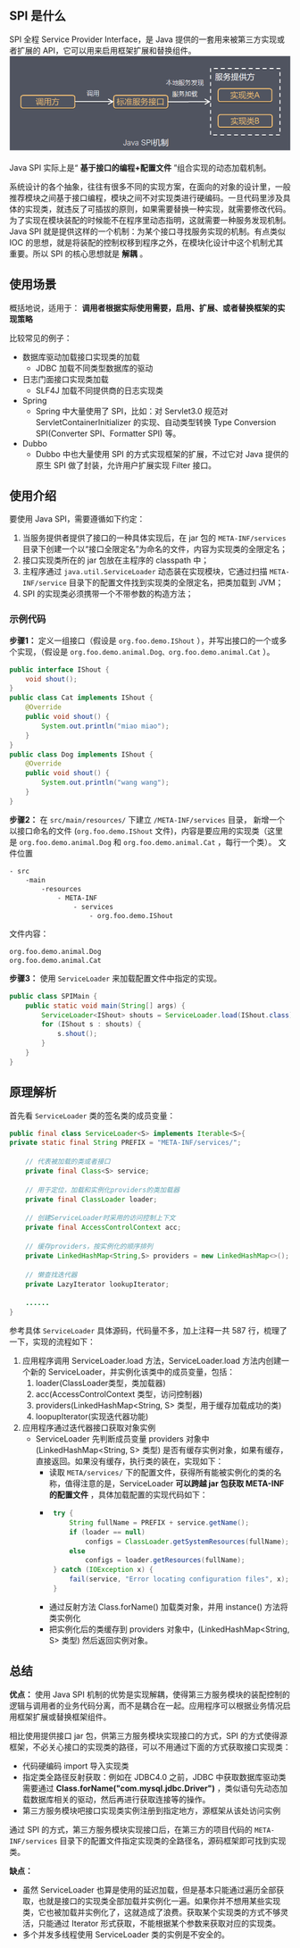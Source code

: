 ## SPI 是什么
SPI 全程 Service Provider Interface，是 Java 提供的一套用来被第三方实现或者扩展的 API，它可以用来启用框架扩展和替换组件。
![](./pic/Java-SPI机制.png)


Java SPI 实际上是“ **基于接口的编程+配置文件** ”组合实现的动态加载机制。

系统设计的各个抽象，往往有很多不同的实现方案，在面向的对象的设计里，一般推荐模块之间基于接口编程，模块之间不对实现类进行硬编码。一旦代码里涉及具体的实现类，就违反了可插拔的原则，如果需要替换一种实现，就需要修改代码。为了实现在模块装配的时候能不在程序里动态指明，这就需要一种服务发现机制。
Java SPI 就是提供这样的一个机制：为某个接口寻找服务实现的机制。有点类似 IOC 的思想，就是将装配的控制权移到程序之外，在模块化设计中这个机制尤其重要。所以 SPI 的核心思想就是 **解耦** 。

## 使用场景
概括地说，适用于： **调用者根据实际使用需要，启用、扩展、或者替换框架的实现策略**

比较常见的例子：
- 数据库驱动加载接口实现类的加载
  - JDBC 加载不同类型数据库的驱动
- 日志门面接口实现类加载
  - SLF4J 加载不同提供商的日志实现类
- Spring
  - Spring 中大量使用了 SPI，比如：对 Servlet3.0 规范对 ServletContainerInitializer 的实现、自动类型转换 Type Conversion SPI(Converter SPI、Formatter SPI) 等。
- Dubbo
  - Dubbo 中也大量使用 SPI 的方式实现框架的扩展，不过它对 Java 提供的原生 SPI 做了封装，允许用户扩展实现 Filter 接口。

## 使用介绍
要使用 Java SPI，需要遵循如下约定：
1. 当服务提供者提供了接口的一种具体实现后，在 jar 包的 `META-INF/services` 目录下创建一个以“接口全限定名”为命名的文件，内容为实现类的全限定名；
2. 接口实现类所在的 jar 包放在主程序的 classpath 中；
3. 主程序通过 `java.util.ServiceLoader` 动态装在实现模块，它通过扫描 `META-INF/service` 目录下的配置文件找到实现类的全限定名，把类加载到 JVM；
4. SPI 的实现类必须携带一个不带参数的构造方法；

### 示例代码
**步骤1：** 定义一组接口（假设是 `org.foo.demo.IShout` ），并写出接口的一个或多个实现，（假设是 `org.foo.demo.animal.Dog、org.foo.demo.animal.Cat` ）。
```java
public interface IShout {
    void shout();
}
public class Cat implements IShout {
    @Override
    public void shout() {
        System.out.println("miao miao");
    }
}
public class Dog implements IShout {
    @Override
    public void shout() {
        System.out.println("wang wang");
    }
}
```

**步骤2：** 在 `src/main/resources/` 下建立 `/META-INF/services` 目录， 新增一个以接口命名的文件 (`org.foo.demo.IShout` 文件)，内容是要应用的实现类（这里是 `org.foo.demo.animal.Dog` 和 `org.foo.demo.animal.Cat` ，每行一个类）。
文件位置
```
- src
    -main
        -resources
            - META-INF
                - services
                    - org.foo.demo.IShout
```

文件内容：
```
org.foo.demo.animal.Dog
org.foo.demo.animal.Cat
```

**步骤3：** 使用 `ServiceLoader` 来加载配置文件中指定的实现。
```java
public class SPIMain {
    public static void main(String[] args) {
        ServiceLoader<IShout> shouts = ServiceLoader.load(IShout.class);
        for (IShout s : shouts) {
            s.shout();
        }
    }
}
```

## 原理解析
首先看 `ServiceLoader` 类的签名类的成员变量：
```java
public final class ServiceLoader<S> implements Iterable<S>{
private static final String PREFIX = "META-INF/services/";

    // 代表被加载的类或者接口
    private final Class<S> service;

    // 用于定位，加载和实例化providers的类加载器
    private final ClassLoader loader;

    // 创建ServiceLoader时采用的访问控制上下文
    private final AccessControlContext acc;

    // 缓存providers，按实例化的顺序排列
    private LinkedHashMap<String,S> providers = new LinkedHashMap<>();

    // 懒查找迭代器
    private LazyIterator lookupIterator;
  
    ......
}
```

参考具体 `ServiceLoader` 具体源码，代码量不多，加上注释一共 587 行，梳理了一下，实现的流程如下：
1. 应用程序调用 ServiceLoader.load 方法，ServiceLoader.load 方法内创建一个新的 ServiceLoader，并实例化该类中的成员变量，包括：
   1. loader(ClassLoader类型，类加载器)
   2. acc(AccessControlContext 类型，访问控制器)
   3. providers(LinkedHashMap<String, S> 类型，用于缓存加载成功的类)
   4. loopupIterator(实现迭代器功能)
2. 应用程序通过迭代器接口获取对象实例
   - ServiceLoader 先判断成员变量 providers 对象中 (LinkedHashMap<String, S> 类型) 是否有缓存实例对象，如果有缓存，直接返回。如果没有缓存，执行类的装在，实现如下：
     - 读取 `META/services/` 下的配置文件，获得所有能被实例化的类的名称，值得注意的是，ServiceLoader **可以跨越 jar 包获取 META-INF 的配置文件** ，具体加载配置的实现代码如下：
     - ```java
        try {
            String fullName = PREFIX + service.getName();
            if (loader == null)
                configs = ClassLoader.getSystemResources(fullName);
            else
                configs = loader.getResources(fullName);
        } catch (IOException x) {
            fail(service, "Error locating configuration files", x);
        }
       ```
     - 通过反射方法 Class.forName() 加载类对象，并用 instance() 方法将类实例化
     - 把实例化后的类缓存到 providers 对象中，(LinkedHashMap<String, S> 类型) 然后返回实例对象。

## 总结
**优点：**
使用 Java SPI 机制的优势是实现解耦，使得第三方服务模块的装配控制的逻辑与调用者的业务代码分离，而不是耦合在一起。应用程序可以根据业务情况启用框架扩展或替换框架组件。

相比使用提供接口 jar 包，供第三方服务模块实现接口的方式，SPI 的方式使得源框架，不必关心接口的实现类的路径，可以不用通过下面的方式获取接口实现类：
- 代码硬编码 import 导入实现类
- 指定类全路径反射获取：例如在 JDBC4.0 之前，JDBC 中获取数据库驱动类需要通过 **Class.forName("com.mysql.jdbc.Driver")** ，类似语句先动态加载数据库相关的驱动，然后再进行获取连接等的操作。
- 第三方服务模块吧接口实现类实例注册到指定地方，源框架从该处访问实例

通过 SPI 的方式，第三方服务模块实现接口后，在第三方的项目代码的 `META-INF/services` 目录下的配置文件指定实现类的全路径名，源码框架即可找到实现类。

**缺点：**
- 虽然 ServiceLoader 也算是使用的延迟加载，但是基本只能通过遍历全部获取，也就是接口的实现类全部加载并实例化一遍。如果你并不想用某些实现类，它也被加载并实例化了，这就造成了浪费。获取某个实现类的方式不够灵活，只能通过 Iterator 形式获取，不能根据某个参数来获取对应的实现类。
- 多个并发多线程使用 ServiceLoader 类的实例是不安全的。